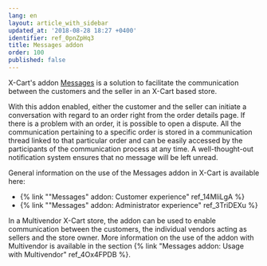 ```yaml
---
lang: en
layout: article_with_sidebar
updated_at: '2018-08-28 18:27 +0400'
identifier: ref_0pnZpHq3
title: Messages addon
order: 100
published: false
---
```

X-Cart's addon [Messages](https://market.x-cart.com/addons/order-messages.html "Messages Module") is a solution to facilitate the communication between the customers and the seller in an X-Cart based store. 

With this addon enabled, either the customer and the seller can initiate a conversation with regard to an order right from the order details page. If there is a problem with an order, it is possible to open a dispute. All the communication pertaining to a specific order is stored in a communication thread linked to that particular order and can be easily accessed by the participants of the communication process at any time. A well-thought-out notification system ensures that no message will be left unread.  

General information on the use of the Messages addon in X-Cart is available here:
   
   * {% link ""Messages" addon: Customer experience" ref_14MliLgA %}
   * {% link ""Messages" addon: Administrator experience" ref_3TriDEXu %}
   
In a Multivendor X-Cart store, the addon can be used to enable communication between the customers, the individual vendors acting as sellers and the store owner. More information on the use of the addon with Multivendor is available in the section {% link "Messages addon: Usage with Multivendor" ref_4Ox4FPDB %}.   

